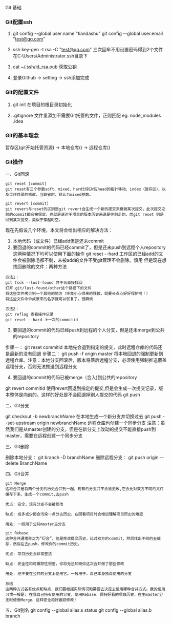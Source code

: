 Git 基础

### Git配置ssh

1. git config --global user.name "tiandashu"
   git config --global user.email "test@qq.com"

2. ssh key-gen -t rsa -C "test@qq.com"
   三次回车不用设置密码得到2个文件在C:\Users\Administrator\.ssh目录下

3. cat ~/.ssh/id_rsa.pub
   获取公钥

4. 登录Github -> setting -> ssh添加完成

### Git的配置文件

1. git init 在项目的根目录初始化

2. .gitignore 文件里添加不需要Git托管的文件，正则匹配
   eg: node_modules   .idea


### Git的基本理念

暂存区(git开始托管资源) -> 本地仓库() -> 远程仓库()

### Git操作

一、Git回滚
```
git reset [commit] 
git reset有三个参数soft、mixed、hard分别对应head的指针移动、index（暂存区）、以及工作目录的修改，当缺省时，默认为mixed参数。

git revert [commit]
git revert与reset的区别是git revert会生成一个新的提交来撤销某次提交，此次提交之前的commit都会被保留，也就是说对于项目的版本历史来说是往前走的。而git reset 则是回到某次提交，类似于穿越时空。
```

现在先假设几个环境，本文将会给出相应的解决方法： 

1. 本地代码（或文件）已经add但是还未commit
2. 要回退的commit的代码已经commit了，但是还未push到远程个人repository 
这两种情况下均可以使用下面的操作
git reset --hard  工作区的已经add的文件会被删除毛都不剩，未被add的文件不受git管理不会删除。慎用
但是现在想找回删除的文件：两种方法
```
方法1：
git fsck --lost-found 并不会直接找回
打开.git/lost-found/other这个路径下的文件
将这些文件拷贝到一个其他的地方（毕竟小心得来的残骸，就要长点心好好保护啦！）
将这些文件命令成原来的名字就可以恢复了，很麻烦

方法2：
git reflog 查看操作记录
git reset --hard 上一次的commitid   
```

3. 要回退的commit的代码已经push到远程的个人分支，但是还未merge到公共的repository

步骤一： git reset commitid     本地先会退到指定的提交，此时远程仓库的代码还是最新的没有回退
步骤二： git push -f  origin master     将本地回退的强制更新到远程仓库。注意：本地分支回滚后，版本将落后远程分支，必须使用强制推送覆盖远程分支，否则无法推送到远程分支


4. 要回退的commit的代码已被merge（合入)到公共的repository

git revert commitid 使用revert回退到指定的提交,但是会生成一次提交记录，版本整体是向前的。这样的好处是不会回退掉别人提交的代码
git push 

二、Git分支

git checkout -b newbranchName   在本地生成一个新分支并切换过去
git push --set-upstream origin newbranchName  远程仓库也创建一个同步分支
注意：虽然我们是从master创建的分支，但是在新分支上改动的提交不能直接push到master，需要在远程创建一个同步分支

三、Git删除

删除本地分支： git branch -D branchName
删除远程分支： git push origin --delete BranchName

四、Git合并
```
git Merge
这种合并是将两个分支的历史合并到一起，现有的分支并不会被更改,它会比对双方不同的文件缓存下来，生成一个commit,去push

优点: 安全，现有分支不会被修改

缺点: 或多或少都会污染一点分支历史，在回看项目时会增加理解项目历史的难度

用处: 一般用于公共master主分支

git Rebase
这种合并通常称之为“衍合”，他是修改提交历史，比对双方的commit，然后找出不同的去缓存，然后在去push，修改你的commit历史。

优点: 项目历史会非常整洁

缺点: 安全性和可跟踪性很差，你将无法知晓你这次合并做了那些修改

用处: 绝不要在公共的分支上使用它。一般用于，自己本身独自使用的分支

总结
这两种方式各有优点和缺点，我们要根据实际情况和需要去决定去使用哪种合并方式。我的使用习惯一般是: 在我自己持有使用的分支，使用Rebase，保持好看的项目历史，在主master分支时使用Merge，这样安全和好跟踪修改！
```

五、Git别名
git config --global alias.s status
git config --global alias.b branch

